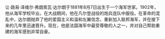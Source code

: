 让·路易·泽维尔·弗朗索瓦·达尔朗于1881年8月7日出生于一个海军世家。1902年，他从海军学校毕业。在大战期间，他在凡尔登战役的炮兵连队中服役。在革命的混乱中，达尔朗抛弃了他的爱国主义和温和左翼信念，重新加入联邦海军，并在接下来的几年里迅速晋升。现在，他是法国海军中最受尊敬的人之一，并对自己帮助重建的海军感到非常自豪。
